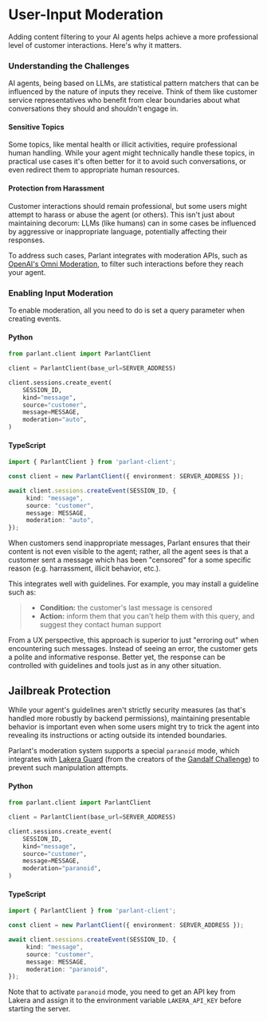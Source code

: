 # User-Input Moderation

Adding content filtering to your AI agents helps achieve a more professional level of customer interactions. Here's why it matters.

### Understanding the Challenges

AI agents, being based on LLMs, are statistical pattern matchers that can be influenced by the nature of inputs they receive. Think of them like customer service representatives who benefit from clear boundaries about what conversations they should and shouldn't engage in.

#### Sensitive Topics

Some topics, like mental health or illicit activities, require professional human handling. While your agent might technically handle these topics, in practical use cases it's often better for it to avoid such conversations, or even redirect them to appropriate human resources.

#### Protection from Harassment

Customer interactions should remain professional, but some users might attempt to harass or abuse the agent (or others). This isn't just about maintaining decorum: LLMs (like humans) can in some cases be influenced by aggressive or inappropriate language, potentially affecting their responses.

To address such cases, Parlant integrates with moderation APIs, such as [OpenAI's Omni Moderation](https://openai.com/index/upgrading-the-moderation-api-with-our-new-multimodal-moderation-model/), to filter such interactions before they reach your agent.

### Enabling Input Moderation
To enable moderation, all you need to do is set a query parameter when creating events.

#### Python
```python
from parlant.client import ParlantClient

client = ParlantClient(base_url=SERVER_ADDRESS)

client.sessions.create_event(
    SESSION_ID,
    kind="message",
    source="customer",
    message=MESSAGE,
    moderation="auto",
)
```

#### TypeScript
```typescript
import { ParlantClient } from 'parlant-client';

const client = new ParlantClient({ environment: SERVER_ADDRESS });

await client.sessions.createEvent(SESSION_ID, {
     kind: "message",
     source: "customer",
     message: MESSAGE,
     moderation: "auto",
});
```

When customers send inappropriate messages, Parlant ensures that their content is not even visible to the agent; rather, all the agent sees is that a customer sent a message which has been "censored" for a some specific reason (e.g. harrassment, illicit behavior, etc.).

This integrates well with guidelines. For example, you may install a guideline such as:

> * **Condition:** the customer's last message is censored
> * **Action:** inform them that you can't help them with this query, and suggest they contact human support

From a UX perspective, this approach is superior to just "erroring out" when encountering such messages. Instead of seeing an error, the customer gets a polite and informative response. Better yet, the response can be controlled with guidelines and tools just as in any other situation.

## Jailbreak Protection

While your agent's guidelines aren't strictly security measures (as that's handled more robustly by backend permissions), maintaining presentable behavior is important even when some users might try to trick the agent into revealing its instructions or acting outside its intended boundaries.

Parlant's moderation system supports a special `paranoid` mode, which integrates with [Lakera Guard](https://www.lakera.ai/lakera-guard) (from the creators of the [Gandalf Challenge](https://gandalf.lakera.ai/baseline)) to prevent such manipulation attempts.

#### Python
```python
from parlant.client import ParlantClient

client = ParlantClient(base_url=SERVER_ADDRESS)

client.sessions.create_event(
    SESSION_ID,
    kind="message",
    source="customer",
    message=MESSAGE,
    moderation="paranoid",
)
```

#### TypeScript
```typescript
import { ParlantClient } from 'parlant-client';

const client = new ParlantClient({ environment: SERVER_ADDRESS });

await client.sessions.createEvent(SESSION_ID, {
     kind: "message",
     source: "customer",
     message: MESSAGE,
     moderation: "paranoid",
});
```

Note that to activate `paranoid` mode, you need to get an API key from Lakera and assign it to the environment variable `LAKERA_API_KEY` before starting the server.
